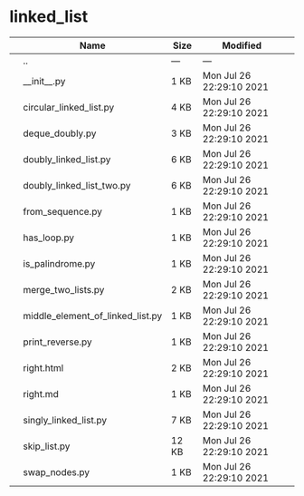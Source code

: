 # linked_list

<table><thead><tr class="header"><th></th><th>Name</th><th>Size</th><th>Modified</th><th></th></tr></thead><tbody><tr class="odd"><td></td><td><span class="goup">..</span></td><td>—</td><td>—</td><td></td></tr><tr class="even"><td></td><td><span class="name">__init__.py</span></td><td>1 KB</td><td>Mon Jul 26 22:29:10 2021</td><td></td></tr><tr class="odd"><td></td><td><span class="name">circular_linked_list.py</span></td><td>4 KB</td><td>Mon Jul 26 22:29:10 2021</td><td></td></tr><tr class="even"><td></td><td><span class="name">deque_doubly.py</span></td><td>3 KB</td><td>Mon Jul 26 22:29:10 2021</td><td></td></tr><tr class="odd"><td></td><td><span class="name">doubly_linked_list.py</span></td><td>6 KB</td><td>Mon Jul 26 22:29:10 2021</td><td></td></tr><tr class="even"><td></td><td><span class="name">doubly_linked_list_two.py</span></td><td>6 KB</td><td>Mon Jul 26 22:29:10 2021</td><td></td></tr><tr class="odd"><td></td><td><span class="name">from_sequence.py</span></td><td>1 KB</td><td>Mon Jul 26 22:29:10 2021</td><td></td></tr><tr class="even"><td></td><td><span class="name">has_loop.py</span></td><td>1 KB</td><td>Mon Jul 26 22:29:10 2021</td><td></td></tr><tr class="odd"><td></td><td><span class="name">is_palindrome.py</span></td><td>1 KB</td><td>Mon Jul 26 22:29:10 2021</td><td></td></tr><tr class="even"><td></td><td><span class="name">merge_two_lists.py</span></td><td>2 KB</td><td>Mon Jul 26 22:29:10 2021</td><td></td></tr><tr class="odd"><td></td><td><span class="name">middle_element_of_linked_list.py</span></td><td>1 KB</td><td>Mon Jul 26 22:29:10 2021</td><td></td></tr><tr class="even"><td></td><td><span class="name">print_reverse.py</span></td><td>1 KB</td><td>Mon Jul 26 22:29:10 2021</td><td></td></tr><tr class="odd"><td></td><td><span class="name">right.html</span></td><td>2 KB</td><td>Mon Jul 26 22:29:10 2021</td><td></td></tr><tr class="even"><td></td><td><span class="name">right.md</span></td><td>1 KB</td><td>Mon Jul 26 22:29:10 2021</td><td></td></tr><tr class="odd"><td></td><td><span class="name">singly_linked_list.py</span></td><td>7 KB</td><td>Mon Jul 26 22:29:10 2021</td><td></td></tr><tr class="even"><td></td><td><span class="name">skip_list.py</span></td><td>12 KB</td><td>Mon Jul 26 22:29:10 2021</td><td></td></tr><tr class="odd"><td></td><td><span class="name">swap_nodes.py</span></td><td>1 KB</td><td>Mon Jul 26 22:29:10 2021</td><td></td></tr></tbody></table>
